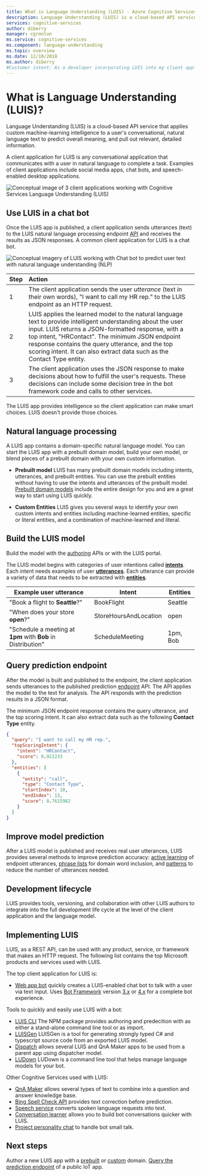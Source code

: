 ```yaml
---
title: What is Language Understanding (LUIS) - Azure Cognitive Services | Microsoft Docs
description: Language Understanding (LUIS) is a cloud-based API service that applies custom machine-learning intelligence to a user's conversational, natural language text to predict overall meaning, and pull out relevant, detailed information.
services: cognitive-services
author: diberry
manager: cgronlun
ms.service: cognitive-services
ms.component: language-understanding
ms.topic: overview
ms.date: 12/10/2018
ms.author: diberry
#Customer intent: As a developer incorporating LUIS into my client application, I want to understand what natural language processing (LUIS) is, so that I can determine if it will meet my Cognitive Language needs.
---
```


# What is Language Understanding (LUIS)?

Language Understanding (LUIS) is a cloud-based API service that applies custom machine-learning intelligence to a user's conversational, natural language text to predict overall meaning, and pull out relevant, detailed information. 

A client application for LUIS is any conversational application that communicates with a user in natural language to complete a task. Examples of client applications include social media apps, chat bots, and speech-enabled desktop applications.  

![Conceptual image of 3 client applications working with Cognitive Services Language Understanding (LUIS)](./media/luis-overview/luis-entry-point.png "Conceptual image of 3 client applications working with Cognitive Services Language Understanding (LUIS)")

## Use LUIS in a chat bot

<a name="Accessing-LUIS"></a>

Once the LUIS app is published, a client application sends utterances (text) to the LUIS natural language processing endpoint [API][endpoint-apis] and receives the results as JSON responses. A common client application for LUIS is a chat bot.


![Conceptual imagery of LUIS working with Chat bot to predict user text with natural language understanding (NLP)](./media/luis-overview/luis-overview-process-2.png "Conceptual imagery of LUIS working with Chat bot to predict user text with natural language understanding (NLP")

|Step|Action|
|:--|:--|
|1|The client application sends the user _utterance_ (text in their own words), "I want to call my HR rep." to the LUIS endpoint as an HTTP request.|
|2|LUIS applies the learned model to the natural language text to provide intelligent understanding about the user input. LUIS returns a JSON-formatted response, with a top intent, "HRContact". The minimum JSON endpoint response contains the query utterance, and the top scoring intent. It can also extract data such as the Contact Type entity.|
|3|The client application uses the JSON response to make decisions about how to fulfill the user's requests. These decisions can include some decision tree in the bot framework code and calls to other services. |

The LUIS app provides intelligence so the client application can make smart choices. LUIS doesn't provide those choices. 

<a name="Key-LUIS-concepts"></a>
<a name="what-is-a-luis-model"></a>

## Natural language processing

A LUIS app contains a domain-specific natural language model. You can start the LUIS app with a prebuilt domain model, build your own model, or blend pieces of a prebuilt domain with your own custom information.

* **Prebuilt model** LUIS has many prebuilt domain models including intents, utterances, and prebuilt entities. You can use the prebuilt entities without having to use the intents and utterances of the prebuilt model. [Prebuilt domain models](luis-how-to-use-prebuilt-domains.md) include the entire design for you and are a great way to start using LUIS quickly.

* **Custom Entities** LUIS gives you several ways to identify your own custom intents and entities including machine-learned entities, specific or literal entities, and a combination of machine-learned and literal.

## Build the LUIS model
Build the model with the [authoring](https://aka.ms/luis-authoring-apis) APIs or with the LUIS portal.

The LUIS model begins with categories of user intentions called **[intents](luis-concept-intent.md)**. Each intent needs examples of user **[utterances](luis-concept-utterance.md)**. Each utterance can provide a variety of data that needs to be extracted with **[entities](luis-concept-entity-types.md)**. 

|Example user utterance|Intent|Entities|
|-----------|-----------|-----------|
|"Book a flight to __Seattle__?"|BookFlight|Seattle|
|"When does your store __open__?"|StoreHoursAndLocation|open|
|"Schedule a meeting at __1pm__ with __Bob__ in Distribution"|ScheduleMeeting|1pm, Bob|

## Query prediction endpoint

After the model is built and published to the endpoint, the client application sends utterances to the published prediction [endpoint](https://aka.ms/luis-endpoint-apis) API. The API applies the model to the text for analysis. The API responds with the prediction results in a JSON format.  

The minimum JSON endpoint response contains the query utterance, and the top scoring intent. It can also extract data such as the following **Contact Type** entity. 

```JSON
{
  "query": "I want to call my HR rep.",
  "topScoringIntent": {
    "intent": "HRContact",
    "score": 0.921233
  },
  "entities": [
    {
      "entity": "call",
      "type": "Contact Type",
      "startIndex": 10,
      "endIndex": 13,
      "score": 0.7615982
    }
  ]
}
```

## Improve model prediction

After a LUIS model is published and receives real user utterances, LUIS provides several methods to improve prediction accuracy: [active learning](luis-concept-review-endpoint-utterances.md) of endpoint utterances, [phrase lists](luis-concept-feature.md) for domain word inclusion, and [patterns](luis-concept-patterns.md) to reduce the number of utterances needed.

<a name="using-luis"></a>

## Development lifecycle
LUIS provides tools, versioning, and collaboration with other LUIS authors to integrate into the full development life cycle at the level of the client application and the language model. 

## Implementing LUIS
LUIS, as a REST API, can be used with any product, service, or framework that makes an HTTP request. The following list contains the top Microsoft products and services used with LUIS.

The top client application for LUIS is:
* [Web app bot](https://docs.microsoft.com/azure/bot-service/?view=azure-bot-service-3.0) quickly creates a LUIS-enabled chat bot to talk with a user via text input. Uses [Bot Framework][bot-framework] version [3.x](https://github.com/Microsoft/BotBuilder) or [4.x](https://github.com/Microsoft/botbuilder-dotnet) for a complete bot experience.

Tools to quickly and easily use LUIS with a bot:
* [LUIS CLI](https://github.com/Microsoft/botbuilder-tools/tree/master/packages/LUIS) The NPM package provides authoring and predecition with as either a stand-alone command line tool or as import. 
* [LUISGen](https://github.com/Microsoft/botbuilder-tools/tree/master/packages/LUISGen) LUISGen is a tool for generating strongly typed C# and typescript source code from an exported LUIS model.
* [Dispatch](https://aka.ms/dispatch-tool) allows several LUIS and QnA Maker apps to be used from a parent app using dispatcher model.
* [LUDown](https://github.com/Microsoft/botbuilder-tools/tree/master/packages/Ludown) LUDown is a command line tool that helps manage language models for your bot.

Other Cognitive Services used with LUIS:
* [QnA Maker][qnamaker] allows several types of text to combine into a question and answer knowledge base.
* [Bing Spell Check API](../bing-spell-check/proof-text.md) provides text correction before prediction. 
* [Speech service](../Speech-Service/overview.md) converts spoken language requests into text. 
* [Conversation learner](https://docs.microsoft.com/azure/cognitive-services/labs/conversation-learner/overview) allows you to build bot conversations quicker with LUIS.
* [Project personality chat](https://docs.microsoft.com/azure/cognitive-services/project-personality-chat/overview) to handle bot small talk.

## Next steps

Author a new LUIS app with a [prebuilt](luis-get-started-create-app.md) or [custom](luis-quickstart-intents-only.md) domain. [Query the prediction endpoint](luis-get-started-cs-get-intent.md) of a public IoT app.

[bot-framework]: https://docs.microsoft.com/bot-framework/
[flow]: https://docs.microsoft.com/connectors/luis/
[authoring-apis]: https://aka.ms/luis-authoring-api
[endpoint-apis]: https://aka.ms/luis-endpoint-apis
[qnamaker]: https://qnamaker.ai/